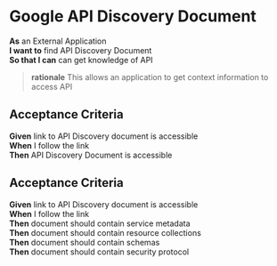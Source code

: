 <a name="Discovery_GoogleDiscovery"></a>

Google API Discovery Document
=============================

**As**	an External Application  
**I want to**	find API Discovery Document  
**So that I can** can get knowledge of API  
		
> **rationale** This allows an application to get context information to access API

Acceptance Criteria
-------------------

**Given**	link to API Discovery document is accessible  
**When**	I follow the link  
**Then**  	API Discovery Document is accessible  
	
Acceptance Criteria
-------------------

**Given**	link to API Discovery document is accessible  
**When**	I follow the link  
**Then**  	document should contain service metadata  
**Then**  	document should contain resource collections  
**Then**  	document should contain schemas  
**Then**  	document should contain security protocol  